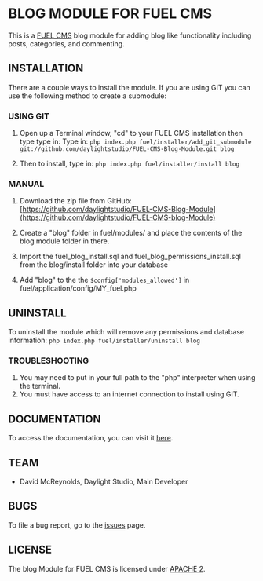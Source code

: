 # BLOG MODULE FOR FUEL CMS
This is a [FUEL CMS](http://www.getfuelcms.com) blog module for adding blog like functionality including posts, categories, and commenting.

## INSTALLATION
There are a couple ways to install the module. If you are using GIT you can use the following method
to create a submodule:

### USING GIT
1. Open up a Terminal window, "cd" to your FUEL CMS installation then type type in: 
Type in:
``php index.php fuel/installer/add_git_submodule git://github.com/daylightstudio/FUEL-CMS-Blog-Module.git blog``

2. Then to install, type in:
``php index.php fuel/installer/install blog``


### MANUAL
1. Download the zip file from GitHub:
[https://github.com/daylightstudio/FUEL-CMS-Blog-Module](https://github.com/daylightstudio/FUEL-CMS-blog-Module)

2. Create a "blog" folder in fuel/modules/ and place the contents of the blog module folder in there.

3. Import the fuel_blog_install.sql and fuel_blog_permissions_install.sql from the blog/install folder into your database

4. Add "blog" to the the `$config['modules_allowed']` in fuel/application/config/MY_fuel.php

## UNINSTALL

To uninstall the module which will remove any permissions and database information:
``php index.php fuel/installer/uninstall blog``

### TROUBLESHOOTING
1. You may need to put in your full path to the "php" interpreter when using the terminal.
2. You must have access to an internet connection to install using GIT.


## DOCUMENTATION
To access the documentation, you can visit it [here](http://docs.getfuelcms.com/modules/blog).

## TEAM
* David McReynolds, Daylight Studio, Main Developer

## BUGS
To file a bug report, go to the [issues](https://github.com/daylightstudio/FUEL-CMS-Blog-Module/issues) page.

## LICENSE
The blog Module for FUEL CMS is licensed under [APACHE 2](http://www.apache.org/licenses/LICENSE-2.0).